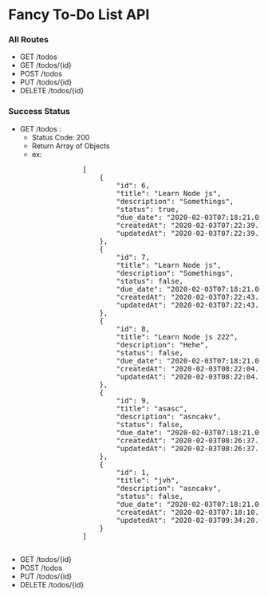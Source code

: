 <h1>Fancy To-Do List API</h1>

<h3>All Routes</h3>
<ul>
    <li>GET /todos</li>
    <li>GET /todos/{id}</li>
    <li>POST /todos</li>
    <li>PUT /todos/{id}</li>
    <li>DELETE /todos/{id}</li>
</ul>

<h3>Success Status</h3>
<ul>
    <li>
    GET /todos : 
        <ul>
            <li>Status Code: 200</li>
            <li>Return Array of Objects</li>
            <li>ex: </li>
            <pre>
            [
                {
                    "id": 6,
                    "title": "Learn Node js",
                    "description": "Somethings",
                    "status": true,
                    "due_date": "2020-02-03T07:18:21.000Z",
                    "createdAt": "2020-02-03T07:22:39.255Z",
                    "updatedAt": "2020-02-03T07:22:39.255Z"
                },
                {
                    "id": 7,
                    "title": "Learn Node js",
                    "description": "Somethings",
                    "status": false,
                    "due_date": "2020-02-03T07:18:21.000Z",
                    "createdAt": "2020-02-03T07:22:43.321Z",
                    "updatedAt": "2020-02-03T07:22:43.321Z"
                },
                {
                    "id": 8,
                    "title": "Learn Node js 222",
                    "description": "Hehe",
                    "status": false,
                    "due_date": "2020-02-03T07:18:21.000Z",
                    "createdAt": "2020-02-03T08:22:04.980Z",
                    "updatedAt": "2020-02-03T08:22:04.980Z"
                },
                {
                    "id": 9,
                    "title": "asasc",
                    "description": "asncakv",
                    "status": false,
                    "due_date": "2020-02-03T07:18:21.000Z",
                    "createdAt": "2020-02-03T08:26:37.254Z",
                    "updatedAt": "2020-02-03T08:26:37.254Z"
                },
                {
                    "id": 1,
                    "title": "jvh",
                    "description": "asncakv",
                    "status": false,
                    "due_date": "2020-02-03T07:18:21.000Z",
                    "createdAt": "2020-02-03T07:18:10.572Z",
                    "updatedAt": "2020-02-03T09:34:20.004Z"
                }
            ]
            </pre>
        </ul>
    </li>
    <li>GET /todos/{id}</li>
    <li>POST /todos</li>
    <li>PUT /todos/{id}</li>
    <li>DELETE /todos/{id}</li>
</ul>
